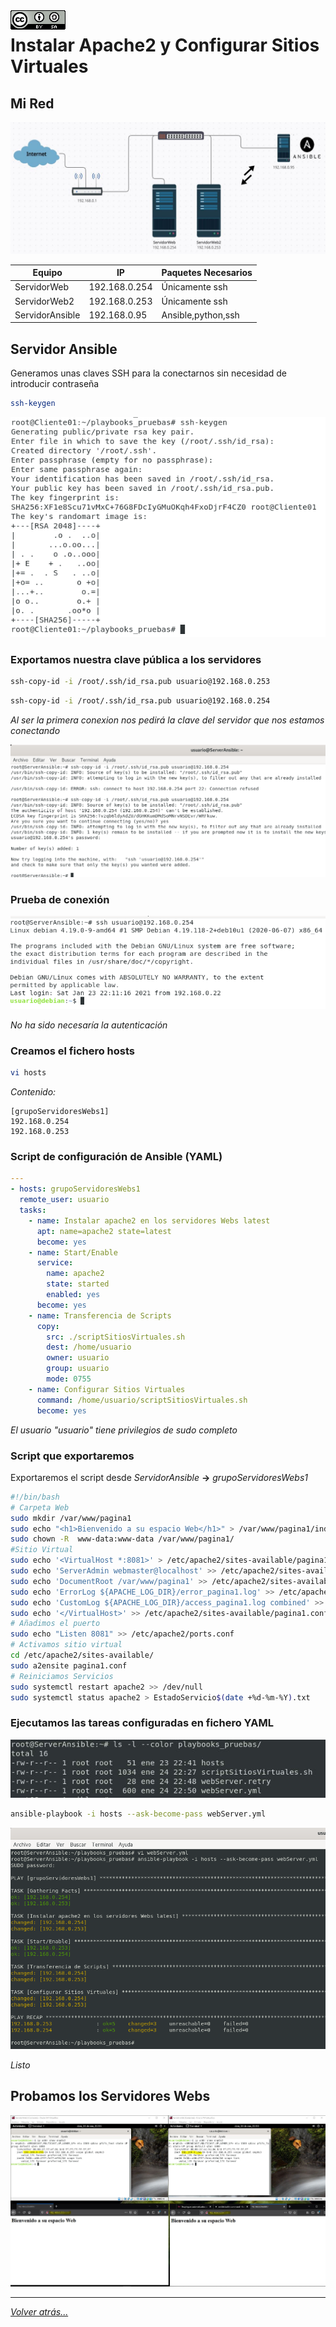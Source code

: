 <img src="../imagenes/MI-LICENCIA88x31.png" style="float: left; margin-right: 10px;" />

# Instalar Apache2 y Configurar Sitios Virtuales

## Mi Red

![fotosAnsible](../imagenes/red.jpg)

| Equipo          | IP            | Paquetes Necesarios |
|-----------------|---------------|---------------------|
| ServidorWeb     | 192.168.0.254 | Únicamente ssh      |
| ServidorWeb2    | 192.168.0.253 | Únicamente ssh      |
| ServidorAnsible | 192.168.0.95  | Ansible,python,ssh  |

## Servidor Ansible

Generamos unas claves SSH para la conectarnos sin necesidad de introducir contraseña

```bash
ssh-keygen
```

![fotosAnsible](../imagenes/clavesSSH.png)

### Exportamos nuestra clave pública a los servidores

```bash
ssh-copy-id -i /root/.ssh/id_rsa.pub usuario@192.168.0.253
```

```bash
ssh-copy-id -i /root/.ssh/id_rsa.pub usuario@192.168.0.254
```

*Al ser la primera conexion nos pedirá la clave del servidor que nos estamos conectando*

![fotosAnsible](../imagenes/compartirClaves.png)

### Prueba de conexión

![fotosAnsible](../imagenes/conexionSinContrasena.png)

*No ha sido necesaría la autenticación*

### Creamos el fichero hosts

```bash
vi hosts
```

*Contenido:*

```
[grupoServidoresWebs1]
192.168.0.254
192.168.0.253
```
### Script de configuración de Ansible (YAML)

```YAML
---
- hosts: grupoServidoresWebs1
  remote_user: usuario
  tasks: 
    - name: Instalar apache2 en los servidores Webs latest
      apt: name=apache2 state=latest
      become: yes
    - name: Start/Enable
      service:
        name: apache2
        state: started
        enabled: yes
      become: yes
    - name: Transferencia de Scripts
      copy:
        src: ./scriptSitiosVirtuales.sh
        dest: /home/usuario 
        owner: usuario
        group: usuario
        mode: 0755
    - name: Configurar Sitios Virtuales
      command: /home/usuario/scriptSitiosVirtuales.sh
      become: yes
```
*El usuario "usuario" tiene privilegios de sudo completo*

### Script que exportaremos

Exportaremos el script desde *ServidorAnsible* **->** *grupoServidoresWebs1*

```bash
#!/bin/bash
# Carpeta Web
sudo mkdir /var/www/pagina1
sudo echo "<h1>Bienvenido a su espacio Web</h1>" > /var/www/pagina1/index.html
sudo chown -R  www-data:www-data /var/www/pagina1/
#Sitio Virtual
sudo echo '<VirtualHost *:8081>' > /etc/apache2/sites-available/pagina1.conf
sudo echo 'ServerAdmin webmaster@localhost' >> /etc/apache2/sites-available/pagina1.conf
sudo echo 'DocumentRoot /var/www/pagina1' >> /etc/apache2/sites-available/pagina1.conf
sudo echo 'ErrorLog ${APACHE_LOG_DIR}/error_pagina1.log' >> /etc/apache2/sites-available/pagina1.conf
sudo echo 'CustomLog ${APACHE_LOG_DIR}/access_pagina1.log combined' >> /etc/apache2/sites-available/pagina1.conf
sudo echo '</VirtualHost>' >> /etc/apache2/sites-available/pagina1.conf
# Añadimos el puerto
sudo echo "Listen 8081" >> /etc/apache2/ports.conf
# Activamos sitio virtual
cd /etc/apache2/sites-available/
sudo a2ensite pagina1.conf
# Reiniciamos Servicios
sudo systemctl restart apache2 >> /dev/null
sudo systemctl status apache2 > EstadoServicio$(date +%d-%m-%Y).txt
```
### Ejecutamos las tareas configuradas en fichero YAML

![fotosAnsible](../imagenes/ficheros.jpg)

```bash
ansible-playbook -i hosts --ask-become-pass webServer.yml
```

![fotosAnsible](../imagenes/ejecucionScriptAnsible.png)

*Listo*

## Probamos los Servidores Webs

![fotosAnsible](../imagenes/fin.jpg)

_________________________________________________
*[Volver atrás...](../README.md)*